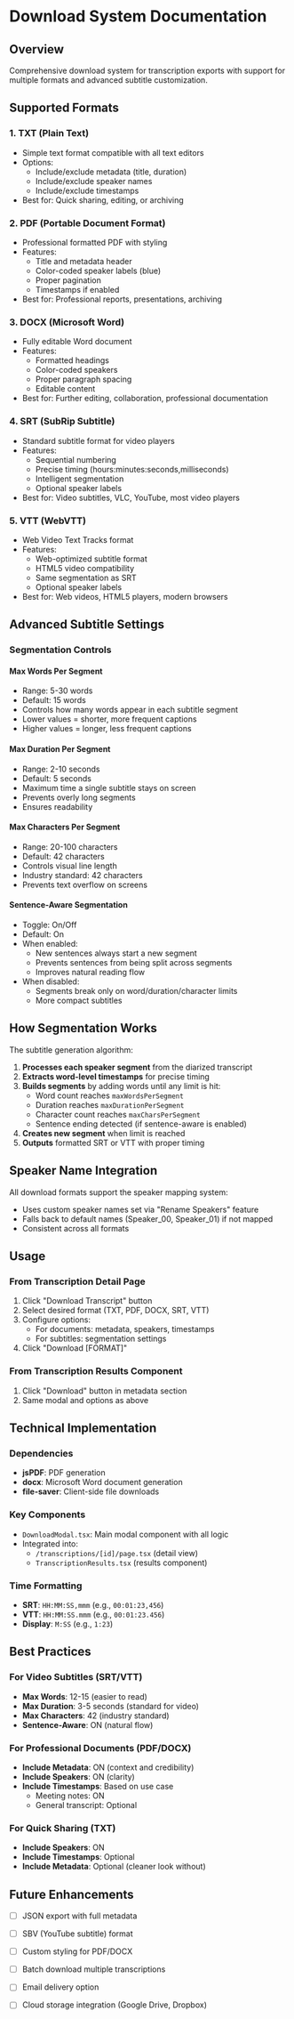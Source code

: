 # Download System Documentation

## Overview
Comprehensive download system for transcription exports with support for multiple formats and advanced subtitle customization.

## Supported Formats

### 1. **TXT (Plain Text)**
- Simple text format compatible with all text editors
- Options:
  - Include/exclude metadata (title, duration)
  - Include/exclude speaker names
  - Include/exclude timestamps
- Best for: Quick sharing, editing, or archiving

### 2. **PDF (Portable Document Format)**
- Professional formatted PDF with styling
- Features:
  - Title and metadata header
  - Color-coded speaker labels (blue)
  - Proper pagination
  - Timestamps if enabled
- Best for: Professional reports, presentations, archiving

### 3. **DOCX (Microsoft Word)**
- Fully editable Word document
- Features:
  - Formatted headings
  - Color-coded speakers
  - Proper paragraph spacing
  - Editable content
- Best for: Further editing, collaboration, professional documentation

### 4. **SRT (SubRip Subtitle)**
- Standard subtitle format for video players
- Features:
  - Sequential numbering
  - Precise timing (hours:minutes:seconds,milliseconds)
  - Intelligent segmentation
  - Optional speaker labels
- Best for: Video subtitles, VLC, YouTube, most video players

### 5. **VTT (WebVTT)**
- Web Video Text Tracks format
- Features:
  - Web-optimized subtitle format
  - HTML5 video compatibility
  - Same segmentation as SRT
  - Optional speaker labels
- Best for: Web videos, HTML5 players, modern browsers

## Advanced Subtitle Settings

### Segmentation Controls

#### **Max Words Per Segment**
- Range: 5-30 words
- Default: 15 words
- Controls how many words appear in each subtitle segment
- Lower values = shorter, more frequent captions
- Higher values = longer, less frequent captions

#### **Max Duration Per Segment**
- Range: 2-10 seconds
- Default: 5 seconds
- Maximum time a single subtitle stays on screen
- Prevents overly long segments
- Ensures readability

#### **Max Characters Per Segment**
- Range: 20-100 characters
- Default: 42 characters
- Controls visual line length
- Industry standard: 42 characters
- Prevents text overflow on screens

#### **Sentence-Aware Segmentation**
- Toggle: On/Off
- Default: On
- When enabled:
  - New sentences always start a new segment
  - Prevents sentences from being split across segments
  - Improves natural reading flow
- When disabled:
  - Segments break only on word/duration/character limits
  - More compact subtitles

## How Segmentation Works

The subtitle generation algorithm:

1. **Processes each speaker segment** from the diarized transcript
2. **Extracts word-level timestamps** for precise timing
3. **Builds segments** by adding words until any limit is hit:
   - Word count reaches `maxWordsPerSegment`
   - Duration reaches `maxDurationPerSegment`
   - Character count reaches `maxCharsPerSegment`
   - Sentence ending detected (if sentence-aware is enabled)
4. **Creates new segment** when limit is reached
5. **Outputs** formatted SRT or VTT with proper timing

## Speaker Name Integration

All download formats support the speaker mapping system:
- Uses custom speaker names set via "Rename Speakers" feature
- Falls back to default names (Speaker_00, Speaker_01) if not mapped
- Consistent across all formats

## Usage

### From Transcription Detail Page
1. Click "Download Transcript" button
2. Select desired format (TXT, PDF, DOCX, SRT, VTT)
3. Configure options:
   - For documents: metadata, speakers, timestamps
   - For subtitles: segmentation settings
4. Click "Download [FORMAT]"

### From Transcription Results Component
1. Click "Download" button in metadata section
2. Same modal and options as above

## Technical Implementation

### Dependencies
- **jsPDF**: PDF generation
- **docx**: Microsoft Word document generation
- **file-saver**: Client-side file downloads

### Key Components
- `DownloadModal.tsx`: Main modal component with all logic
- Integrated into:
  - `/transcriptions/[id]/page.tsx` (detail view)
  - `TranscriptionResults.tsx` (results component)

### Time Formatting
- **SRT**: `HH:MM:SS,mmm` (e.g., `00:01:23,456`)
- **VTT**: `HH:MM:SS.mmm` (e.g., `00:01:23.456`)
- **Display**: `M:SS` (e.g., `1:23`)

## Best Practices

### For Video Subtitles (SRT/VTT)
- **Max Words**: 12-15 (easier to read)
- **Max Duration**: 3-5 seconds (standard for video)
- **Max Characters**: 42 (industry standard)
- **Sentence-Aware**: ON (natural flow)

### For Professional Documents (PDF/DOCX)
- **Include Metadata**: ON (context and credibility)
- **Include Speakers**: ON (clarity)
- **Include Timestamps**: Based on use case
  - Meeting notes: ON
  - General transcript: Optional

### For Quick Sharing (TXT)
- **Include Speakers**: ON
- **Include Timestamps**: Optional
- **Include Metadata**: Optional (cleaner look without)

## Future Enhancements
- [ ] JSON export with full metadata
- [ ] SBV (YouTube subtitle) format
- [ ] Custom styling for PDF/DOCX
- [ ] Batch download multiple transcriptions
- [ ] Email delivery option
- [ ] Cloud storage integration (Google Drive, Dropbox)


